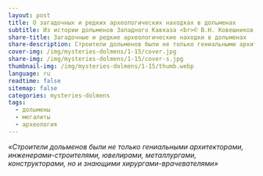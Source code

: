 ```yaml
---
layout: post
title: О загадочных и редких археологических находках в дольменах
subtitle: Из истории дольменов Западного Кавказа <br>© В.Н. Ковешников
share-title: Загадочные и редкие археологические находки в дольменах
share-description: Строители дольменов были не только гениальными архитекторами, инженерами-строителями, ювелирами, металлургами, конструкторами, но и знающими хирургами-врачевателями.
cover-img: /img/mysteries-dolmens/1-15/cover.jpg
share-img: /img/mysteries-dolmens/1-15/cover-s.jpg
thumbnail-img: /img/mysteries-dolmens/1-15/thumb.webp
language: ru
readtime: false
sitemap: false
categories: mysteries-dolmens
tags:
  - дольмены
  - мегалиты
  - археология
---
```

_«Строители дольменов были не только гениальными архитекторами, инженерами-строителями, ювелирами, металлургами, конструкторами, но и знающими хирургами-врачевателями»_
